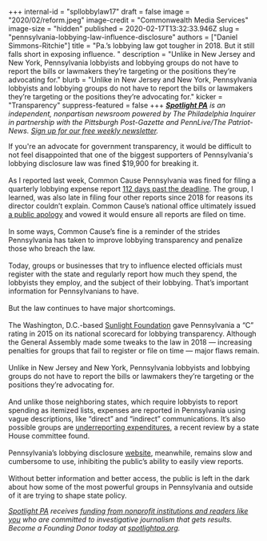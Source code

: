 +++
internal-id = "spllobbylaw17"
draft = false
image = "2020/02/reform.jpeg"
image-credit = "Commonwealth Media Services"
image-size = "hidden"
published = 2020-02-17T13:32:33.946Z
slug = "pennsylvania-lobbying-law-influence-disclosure"
authors = ["Daniel Simmons-Ritchie"]
title = "Pa.’s lobbying law got tougher in 2018. But it still falls short in exposing influence. "
description = "Unlike in New Jersey and New York, Pennsylvania lobbyists and lobbying groups do not have to report the bills or lawmakers they’re targeting or the positions they’re advocating for."
blurb = "Unlike in New Jersey and New York, Pennsylvania lobbyists and lobbying groups do not have to report the bills or lawmakers they’re targeting or the positions they’re advocating for."
kicker = "Transparency"
suppress-featured = false
+++
<a href="https://lesspage.com/"><i><b>Spotlight PA</b></i></a><i> is an independent, nonpartisan newsroom powered by The Philadelphia Inquirer in partnership with the Pittsburgh Post-Gazette and PennLive/The Patriot-News. </i><a href="https://lesspage.com/" target=_blank><i>Sign up for our free weekly newsletter</i></a><i>.</i>

If you're an advocate for government transparency, it would be difficult to not feel disappointed that one of the biggest supporters of Pennsylvania's lobbying disclosure law was fined $19,900 for breaking it.\
\
As I reported last week, Common Cause Pennsylvania was fined for filing a quarterly lobbying expense report [112 days past the deadline](https://lesspage.com/news/2020/02/pennsylvania-lobbying-law-ethics-commission-fine-common-cause/). The group, I learned, was also late in filing four other reports since 2018 for reasons its director couldn’t explain. Common Cause’s national office ultimately issued [a public apology](https://lesspage.com/pennsylvania-lobbying-law-common-cause-apologizes-fine/) and vowed it would ensure all reports are filed on time.\
\
In some ways, Common Cause’s fine is a reminder of the strides Pennsylvania has taken to improve lobbying transparency and penalize those who breach the law.\
\
Today, groups or businesses that try to influence elected officials must register with the state and regularly report how much they spend, the lobbyists they employ, and the subject of their lobbying. That’s important information for Pennsylvanians to have.\
\
But the law continues to have major shortcomings.\
\
The Washington, D.C.-based [Sunlight Foundation](https://sunlightfoundation.com/2015/08/12/how-transparent-is-your-states-lobbying-disclosure/) gave Pennsylvania a “C” rating in 2015 on its national scorecard for lobbying transparency. Although the General Assembly made some tweaks to the law in 2018 — increasing penalties for groups that fail to register or file on time — major flaws remain.\
\
Unlike in New Jersey and New York, Pennsylvania lobbyists and lobbying groups do not have to report the bills or lawmakers they’re targeting or the positions they’re advocating for.\
\
And unlike those neighboring states, which require lobbyists to report spending as itemized lists, expenses are reported in Pennsylvania using vague descriptions, like “direct” and “indirect” communications. It’s also possible groups are [underreporting expenditures](https://apnews.com/b3e1ddabd3af47529bef91ee2f30bfdb), a recent review by a state House committee found.\
\
Pennsylvania’s lobbying disclosure [website](https://www.palobbyingservices.pa.gov/Public/wfSearch.aspx), meanwhile, remains slow and cumbersome to use, inhibiting the public’s ability to easily view reports.\
\
Without better information and better access, the public is left in the dark about how some of the most powerful groups in Pennsylvania and outside of it are trying to shape state policy.

<a href="https://lesspage.com/"><i>Spotlight PA</i></a><i> receives </i><a href="https://lesspage.com/support"><i>funding from nonprofit institutions and readers like you</i></a><i> who are committed to investigative journalism that gets results. Become a Founding Donor today at </i><a href="https://lesspage.com/"><i>spotlightpa.org</i></a><i>.</i>
